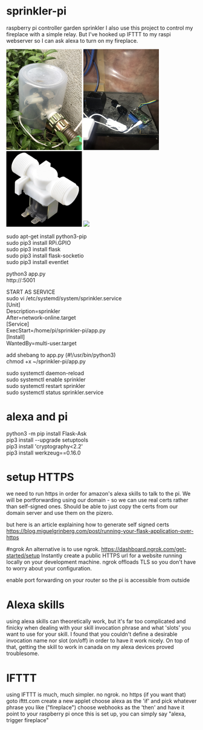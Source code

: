 # sprinkler-pi
raspberry pi controller garden sprinkler
I also use this project to control my fireplace with a simple relay.
But I've hooked up IFTTT to my raspi webserver so I can ask alexa to 
turn on my fireplace.


<img src="IMG_6853.jpg" width="200">
<img src="IMG_6857.jpg" width="200">
<img src="valve.jpg" width="200">
<img src="IMG_6854.jpg" width="200">

sudo apt-get install python3-pip<BR>
sudo pip3 install RPi.GPIO<BR>
sudo pip3 install flask<BR>
sudo pip3 install flask-socketio<BR>
sudo pip3 install eventlet<BR>

python3 app.py<BR>
http://<raspi ip>:5001<BR>


START AS SERVICE<BR>
sudo vi /etc/systemd/system/sprinkler.service<BR>
[Unit]<BR>
Description=sprinkler<BR>
After=network-online.target<BR>
[Service]<BR>
ExecStart=/home/pi/sprinkler-pi/app.py<BR>
[Install]<BR>
WantedBy=multi-user.target<BR>

add shebang to app.py  (#!/usr/bin/python3)<BR>
chmod +x ~/sprinkler-pi/app.py<BR>

sudo systemctl daemon-reload<BR>
sudo systemctl enable sprinkler<BR>
sudo systemctl restart sprinkler<BR>
sudo systemctl status sprinkler.service<BR>

# alexa and pi
python3 -m pip install Flask-Ask<BR>
pip3 install --upgrade setuptools<BR>
pip3 install 'cryptography<2.2'<BR>
pip3 install werkzeug==0.16.0<BR>

# setup HTTPS
we need to run https in order for amazon's alexa skills to talk to the pi.
We will be portforwarding using our domain - so we can use real certs rather than self-signed ones.
Should be able to just copy the certs from our domain server and use them on the pizero.

but here is an article explaining how to generate self signed certs
https://blog.miguelgrinberg.com/post/running-your-flask-application-over-https

#ngrok
An alternative is to use ngrok.  https://dashboard.ngrok.com/get-started/setup
Instantly create a public HTTPS url for a website running locally on your development machine.
ngrok offloads TLS so you don't have to worry about your configuration.

enable port forwarding on your router so the pi is accessible from outside

# Alexa skills
using alexa skills can theoretically work, but it's far too complicated and finicky
when dealing with your skill invocation phrase and what 'slots' you want to use for
your skill.  I found that you couldn't define a desirable invocation name nor slot (on/off)
in order to have it work nicely. On top of that, getting the skill to work in canada on
my alexa devices proved troublesome.

# IFTTT
using IFTTT is much, much simpler. no ngrok. no https (if you want that)
goto ifttt.com
create a new applet
choose alexa as the 'if' and pick whatever phrase you like ("fireplace")
choose webhooks as the 'then' and have it point to your raspberry pi
once this is set up, you can simply say "alexa, trigger fireplace"

